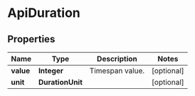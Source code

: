 

# ApiDuration


## Properties

| Name | Type | Description | Notes |
|------------ | ------------- | ------------- | -------------|
|**value** | **Integer** | Timespan value. |  [optional] |
|**unit** | **DurationUnit** |  |  [optional] |



